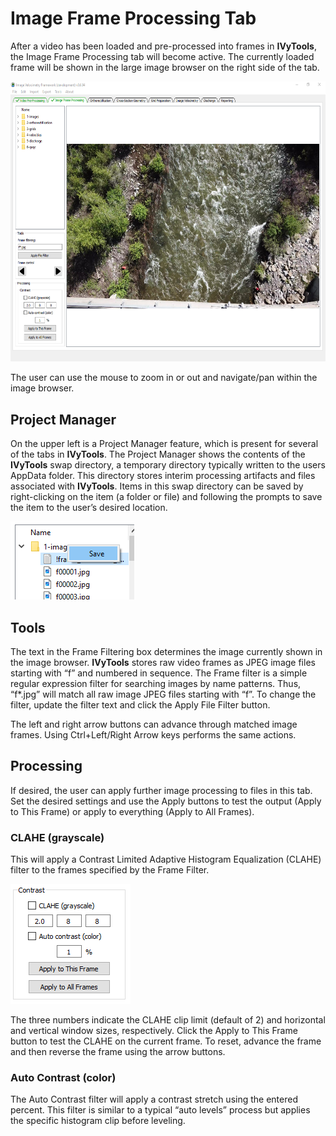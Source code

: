 # Image Frame Processing Tab

After a video has been loaded and pre-processed into frames in
**IVyTools**, the Image Frame Processing tab will become active. The
currently loaded frame will be shown in the large image browser on the
right side of the tab.

<img src="../source/assets/image_frame_processing_tab/media/image1.png"
style="width:6.5in;height:4.67153in" />

The user can use the mouse to zoom in or out and navigate/pan within the
image browser.

## Project Manager

On the upper left is a Project Manager feature, which is present for
several of the tabs in **IVyTools**. The Project Manager shows the
contents of the **IVyTools** swap directory, a temporary directory
typically written to the users AppData folder. This directory stores
interim processing artifacts and files associated with **IVyTools**.
Items in this swap directory can be saved by right-clicking on the item
(a folder or file) and following the prompts to save the item to the
user’s desired location.

<img src="../source/assets/image_frame_processing_tab/media/image2.png"
style="width:2.06279in;height:1.30226in" />

## Tools

The text in the Frame Filtering box determines the image currently shown
in the image browser. **IVyTools** stores raw video frames as JPEG image
files starting with “f” and numbered in sequence. The Frame filter is a
simple regular expression filter for searching images by name patterns.
Thus, “f\*.jpg” will match all raw image JPEG files starting with “f”.
To change the filter, update the filter text and click the Apply File
Filter button.

The left and right arrow buttons can advance through matched image
frames. Using Ctrl+Left/Right Arrow keys performs the same actions.

## Processing

If desired, the user can apply further image processing to files in this
tab. Set the desired settings and use the Apply buttons to test the
output (Apply to This Frame) or apply to everything (Apply to All
Frames).

### CLAHE (grayscale)

This will apply a Contrast Limited Adaptive Histogram Equalization
(CLAHE) filter to the frames specified by the Frame Filter.

<img src="../source/assets/image_frame_processing_tab/media/image3.png"
style="width:2.00028in;height:2.00028in" />

The three numbers indicate the CLAHE clip limit (default of 2) and
horizontal and vertical window sizes, respectively. Click the Apply to
This Frame button to test the CLAHE on the current frame. To reset,
advance the frame and then reverse the frame using the arrow buttons.

### Auto Contrast (color)

The Auto Contrast filter will apply a contrast stretch using the entered
percent. This filter is similar to a typical “auto levels” process but
applies the specific histogram clip before leveling.
